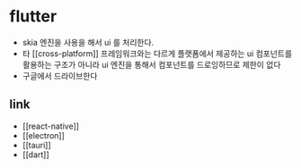 # flutter

- skia 엔진을 사용을 해서 ui 를 처리한다.
- 타 [[cross-platform]] 프레임워크와는 다르게 플랫폼에서 제공하는 ui 컴포넌트를 활용하는 구조가 아니라 ui 엔진을 통해서 컴포넌트를 드로잉하므로 제한이 없다
- 구글에서 드라이브한다

## link
- [[react-native]]
- [[electron]]
- [[tauri]]
- [[dart]]

